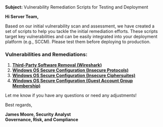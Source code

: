 **Subject:** Vulnerability Remediation Scripts for Testing and Deployment

**Hi Server Team,**

Based on our initial vulnerability scan and assessment, we have created a set of scripts to help you tackle the initial remediation efforts. These scripts target key vulnerabilities and can be easily integrated into your deployment platform (e.g., SCCM). Please test them before deploying to production.

### Vulnerabilities and Remediations:
1. [**Third-Party Software Removal (Wireshark)**](https://github.com/techgneek/remediations/blob/main/automation/remediation-wireshark-uninstall.ps1)
2. [**Windows OS Secure Configuration (Insecure Protocols)**](https://github.com/techgneek/remediations/blob/main/automation/toggle-protocols.ps1)
3. [**Windows OS Secure Configuration (Insecure Ciphersuites)**](https://github.com/techgneek/remediations/blob/main/automation/toggle-cipher-suites.ps1)
4. [**Windows OS Secure Configuration (Guest Account Group Membership)**](https://github.com/techgneek/remediations/blob/main/automation/toggle-guest-local-administrators.ps1)

Let me know if you have any questions or need any adjustments!

Best regards,

**James Moore, Security Analyst**<br/>
**Governance, Risk, and Compliance**
